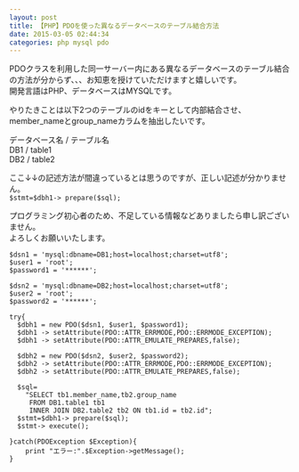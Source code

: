 ```yaml
---
layout: post
title: 【PHP】PDOを使った異なるデータベースのテーブル結合方法
date: 2015-03-05 02:44:34
categories: php mysql pdo
---
```

<p>PDOクラスを利用した同一サーバー内にある異なるデータベースのテーブル結合の方法が分からず、、、お知恵を授けていただけますと嬉しいです。<br>
開発言語はPHP、データベースはMYSQLです。</p>

<p>やりたきことは以下2つのテーブルのidをキーとして内部結合させ、member_nameとgroup_nameカラムを抽出したいです。</p>

<p>データベース名 / テーブル名<br>
DB1 / table1<br>
DB2 / table2</p>

<p>ここ↓↓の記述方法が間違っているとは思うのですが、正しい記述が分かりません。<br>
<code>$stmt=$dbh1-&gt; prepare($sql);</code></p>

<p>プログラミング初心者のため、不足している情報などありましたら申し訳ございません。<br>
よろしくお願いいたします。</p>

<pre class="lang-php prettyprint-override"><code>$dsn1 = 'mysql:dbname=DB1;host=localhost;charset=utf8';
$user1 = 'root';
$password1 = '******';

$dsn2 = 'mysql:dbname=DB2;host=localhost;charset=utf8';
$user2 = 'root';
$password2 = '******';

try{
  $dbh1 = new PDO($dsn1, $user1, $password1);
  $dbh1 -&gt; setAttribute(PDO::ATTR_ERRMODE,PDO::ERRMODE_EXCEPTION);
  $dbh1 -&gt; setAttribute(PDO::ATTR_EMULATE_PREPARES,false);

  $dbh2 = new PDO($dsn2, $user2, $password2);
  $dbh2 -&gt; setAttribute(PDO::ATTR_ERRMODE,PDO::ERRMODE_EXCEPTION);
  $dbh2 -&gt; setAttribute(PDO::ATTR_EMULATE_PREPARES,false);

  $sql=
    "SELECT tb1.member_name,tb2.group_name
     FROM DB1.table1 tb1
     INNER JOIN DB2.table2 tb2 ON tb1.id = tb2.id";
  $stmt=$dbh1-&gt; prepare($sql);
  $stmt-&gt; execute();

}catch(PDOException $Exception){
    print "エラー:".$Exception-&gt;getMessage();
}
</code></pre>
